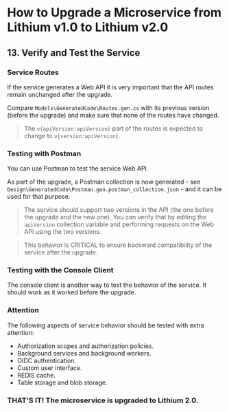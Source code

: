 # How to Upgrade a Microservice from Lithium v1.0 to Lithium v2.0

## 13. Verify and Test the Service

### Service Routes

If the service generates a Web API it is very important that the API routes remain unchanged after the upgrade.

Compare `Models\GeneratedCode\Routes.gen.cs` with its previous version (before the upgrade) and make sure that none of the routes have changed.

> The `v{apiVersion:apiVersion}` part of the routes is expected to change to `v{version:apiVersion}`.

### Testing with Postman

You can use Postman to test the service Web API.

As part of the upgrade, a Postman collection is now generated - see `Design\GeneratedCode\Postman.gen.postman_collection.json` - and it can be used for that purpose.

> The service should support two versions in the API (the one before the upgrade and the new one). You can verify that by editing the `apiVersion` collection variable and performing requests on the Web API using the two versions.

>This behavior is CRITICAL to ensure backward compatibility of the service after the upgrade.

### Testing with the Console Client

The console client is another way to test the behavior of the service. It should work as it worked before the upgrade.

### Attention

The following aspects of service behavior should be tested with extra attention:

- Authorization scopes and authorization policies.
- Background services and background workers.
- OIDC authentication.
- Custom user interface.
- REDIS cache.
- Table storage and blob storage.

### THAT'S IT! The microservice is upgraded to Lithium 2.0.